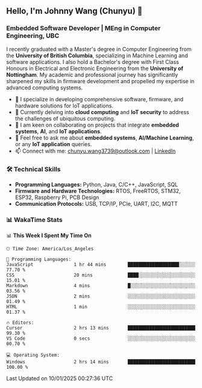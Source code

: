 ## Hello, I'm Johnny Wang (Chunyu) 👋

### Embedded Software Developer | MEng in Computer Engineering, UBC

I recently graduated with a Master's degree in Computer Engineering from the **University of British Columbia**, specializing in Machine Learning and software applications. I also hold a Bachelor's degree with First Class Honours in Electrical and Electronic Engineering from the **University of Nottingham**. My academic and professional journey has significantly sharpened my skills in firmware development and propelled my expertise in advanced computing systems.

- 🔭 I specialize in developing comprehensive software, firmware, and hardware solutions for IoT applications.
- 🌱 Currently delving into **cloud computing** and **IoT security** to address the challenges of ubiquitous computing.
- 🤝 I am keen on collaborating on projects that integrate **embedded systems**, **AI**, and **IoT applications**.
- 💬 Feel free to ask me about **embedded systems**, **AI/Machine Learning**, or any **IoT application** queries.
- 📫 Connect with me: [chunyu.wang3739@outlook.com](mailto:chunyu.wang3739@outlook.com) | [LinkedIn](https://www.linkedin.com/in/shycw1/)


### 🛠️ Technical Skills
- **Programming Languages:** Python, Java, C/C++, JavaScript, SQL
- **Firmware and Hardware Technologies:** RTOS, FreeRTOS, STM32, ESP32, Raspberry Pi, PCB Design
- **Communication Protocols:** USB, TCP/IP, PCIe, UART, I2C, MQTT

### 📊 WakaTime Stats
<!--START_SECTION:waka-->
📊 **This Week I Spent My Time On** 

```text
🕑︎ Time Zone: America/Los_Angeles

💬 Programming Languages: 
JavaScript               1 hr 44 mins        ███████████████████░░░░░░   77.70 % 
CSS                      20 mins             ████░░░░░░░░░░░░░░░░░░░░░   15.01 % 
Markdown                 4 mins              █░░░░░░░░░░░░░░░░░░░░░░░░   03.56 % 
JSON                     2 mins              ░░░░░░░░░░░░░░░░░░░░░░░░░   01.49 % 
HTML                     1 min               ░░░░░░░░░░░░░░░░░░░░░░░░░   01.37 % 

🔥 Editors: 
Cursor                   2 hrs 13 mins       █████████████████████████   99.30 % 
VS Code                  0 secs              ░░░░░░░░░░░░░░░░░░░░░░░░░   00.70 % 

💻 Operating System: 
Windows                  2 hrs 14 mins       █████████████████████████   100.00 % 
```


 Last Updated on 10/01/2025 00:27:36 UTC
<!--END_SECTION:waka-->

